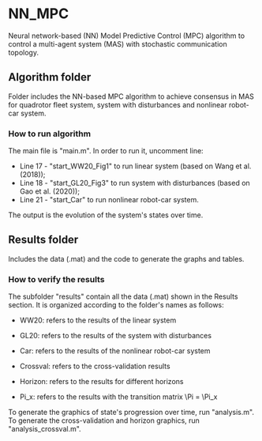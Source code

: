 # NN_MPC
Neural network-based (NN) Model Predictive Control (MPC) algorithm to control a multi-agent system (MAS) with stochastic communication topology.

## Algorithm folder
Folder includes the NN-based MPC algorithm to achieve consensus in MAS for quadrotor fleet system, system with disturbances and nonlinear robot-car system.

### How to run algorithm
The main file is "main.m". In order to run it, uncomment line:

* Line 17 - "start_WW20_Fig1" to run linear system (based on Wang et al. (2018));
* Line 18 - "start_GL20_Fig3" to run system with disturbances (based on Gao et al. (2020));
* Line 21 - "start_Car" to run nonlinear robot-car system.

The output is the evolution of the system's states over time.

## Results folder
Includes the data (.mat) and the code to generate the graphs and tables.

### How to verify the results
The subfolder "results" contain all the data (.mat) shown in the Results section. It is organized according to the folder's names as follows:

* WW20: refers to the results of the linear system
* GL20: refers to the results of the system with disturbances
* Car: refers to the results of the nonlinear robot-car system

* Crossval: refers to the cross-validation results
* Horizon: refers to the results for different horizons
* Pi_x: refers to the results with the transition matrix \Pi = \Pi_x

To generate the graphics of state's progression over time, run "analysis.m". To generate the cross-validation and horizon graphics, run "analysis_crossval.m".
